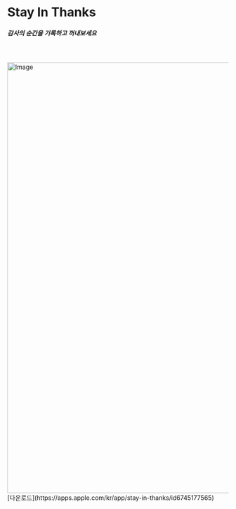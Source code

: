 <h1>Stay In Thanks</h1>
<h5>감사의 순간을 기록하고 꺼내보세요</h5>
<br>
<br>
<img width="979" alt="Image" src="https://github.com/user-attachments/assets/73b47682-41d7-4671-8338-878353798def" />
[다운로드](https://apps.apple.com/kr/app/stay-in-thanks/id6745177565)
